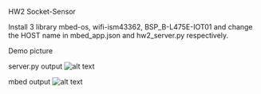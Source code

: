 HW2 Socket-Sensor

Install 3 library mbed-os, wifi-ism43362, BSP_B-L475E-IOT01 and change the HOST name in mbed_app.json and hw2_server.py respectively.

Demo picture

server.py output
![alt text](https://ibb.co/wrt6r9P)

mbed output
![alt text](https://ibb.co/K9BGHbv)